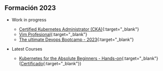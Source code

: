 ## Formación 2023

- Work in progress
  - [Certified Kubernetes Administrator (CKA)](https://www.udemy.com/course/certified-kubernetes-administrator-with-practice-tests/){:target="_blank"}
  - [Vim Profesional](https://www.udemy.com/course/vim-profesional/){:target="_blank"}
  - [The ultimate Devops Bootcamp - 2023](https://www.udemy.com/course/the-complete-devops-bootcamp/){:target="_blank"}


- Latest Courses
  - [Kubernetes for the Absolute Beginners - Hands-on](https://www.udemy.com/course/learn-kubernetes/){:target="_blank"}  ([Certificado](https://www.udemy.com/certificate/UC-c4ba086e-bc55-4dee-9416-b6e3e0431f52/){:target="_blank"})
